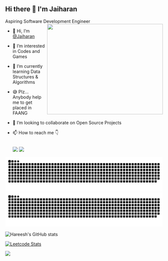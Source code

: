 ## Hi there 👋 I'm Jaiharan

Aspiring Software Development Engineer
<img align="right" width="370" height="290" src="https://github.com/Jaiharan/Jaiharan/assets/136414923/1ae0d703-b059-4a2e-91b3-35e98a81b18b">
- 👋 Hi, I’m [@Jaiharan](https://jaiharan.github.io/)
- 👀 I’m interested in Codes and Games
- 🌱 I’m currently learning Data Structures & Algorithms
- 😅 Plz... Anybody help me to get placed in FAANG
- 💞️ I’m looking to collaborate on Open Source Projects
- 📫 How to reach me 👇

  <br /> [<img src="https://img.shields.io/badge/Twitter-1DA1F2?style=for-the-badge&logo=twitter&logoColor=white" />](https://twitter.com/Jaiharan_725) [<img src="https://img.shields.io/badge/LinkedIn-0077B5?style=for-the-badge&logo=linkedin&logoColor=white" />](https://www.linkedin.com/in/jaiharan-s/)
  <br />

![github contribution grid snake animation](https://raw.githubusercontent.com/Jaiharan/Jaiharan/output/github-contribution-grid-snake-dark.svg#gh-dark-mode-only)
![github contribution grid snake animation](https://raw.githubusercontent.com/Jaiharan/Jaiharan/output/github-contribution-grid-snake.svg#gh-light-mode-only)

![Hareesh's GitHub stats](https://github-readme-stats.vercel.app/api?username=Jaiharan&theme=dark&show_icons=true&&hide=issues,contribs)

[![Leetcode Stats](https://leetcard.jacoblin.cool/Jaiharan_S?ext=contest&theme=dark)](https://leetcode.com/Jaiharan_S)

![](https://komarev.com/ghpvc/?username=Jaiharan)
<!---
Jaiharan/Jaiharan is a ✨ special ✨ repository because its `README.md` (this file) appears on your GitHub profile.
You can click the Preview link to take a look at your changes.
--->
